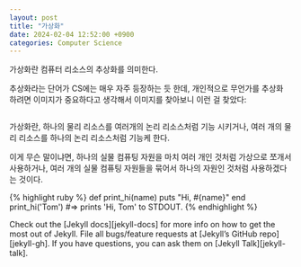 ```yaml
---
layout: post
title: "가상화"
date: 2024-02-04 12:52:00 +0900
categories: Computer Science
---
```


가상화란 컴퓨터 리소스의 추상화를 의미한다.

추상화라는 단어가 CS에는 매우 자주 등장하는 듯 한데, 개인적으로 무언가를 추상화 하려면 이미지가 중요하다고 생각해서 이미지를 찾아보니 이런 걸 찾았다:

<img></img>

가상화란,
하나의 물리 리소스를 여러개의 논리 리소스처럼 기능 시키거나,
여러 개의 물리 리소스를 하나의 논리 리소스처럼 기능케 한다.

이게 무슨 말이냐면,
하나의 실물 컴퓨팅 자원을 마치 여러 개인 것처럼 가상으로 쪼개서 사용하거나,
여러 개의 실물 컴퓨팅 자원들을 묶어서 하나의 자원인 것처럼 사용하겠다는 것이다.

{% highlight ruby %}
def print_hi(name)
puts "Hi, #{name}"
end
print_hi('Tom')
#=> prints 'Hi, Tom' to STDOUT.
{% endhighlight %}

Check out the [Jekyll docs][jekyll-docs] for more info on how to get the most out of Jekyll. File all bugs/feature requests at [Jekyll’s GitHub repo][jekyll-gh]. If you have questions, you can ask them on [Jekyll Talk][jekyll-talk].
